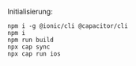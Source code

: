 Initialisierung:

```
npm i -g @ionic/cli @capacitor/cli
npm i
npm run build
npx cap sync
npx cap run ios

```
